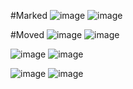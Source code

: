 #Marked
![image](https://github.com/RiMac902/test-task-maps/assets/87170571/a85effe3-24bc-442c-85e6-b9995fa76026)
![image](https://github.com/RiMac902/test-task-maps/assets/87170571/148da85f-b8ad-4824-87a2-5c162bebc34e)

#Moved
![image](https://github.com/RiMac902/test-task-maps/assets/87170571/fca1db09-a74d-4dc8-942c-ec0b6f176c3a)
![image](https://github.com/RiMac902/test-task-maps/assets/87170571/d299c040-5f39-4869-834f-fcc01203c264)


![image](https://github.com/RiMac902/test-task-maps/assets/87170571/22e84884-c99f-4072-9de3-4794c3b3ad20)
![image](https://github.com/RiMac902/test-task-maps/assets/87170571/811ac39f-e6b8-4f5e-917d-7e7e6bad2612)

![image](https://github.com/RiMac902/test-task-maps/assets/87170571/6d97838d-b794-4d37-8f59-cea3e440609f)
![image](https://github.com/RiMac902/test-task-maps/assets/87170571/dce30e19-2096-45a3-88c1-9f1ad4ca2ef7)







